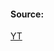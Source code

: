 #### Source:
[YT](https://www.youtube.com/watch?v=QT1mBAJBuoA&list=PLXj4XH7LcRfDrdQuJTHIPmKMpa7eYVaPm&index=79)

